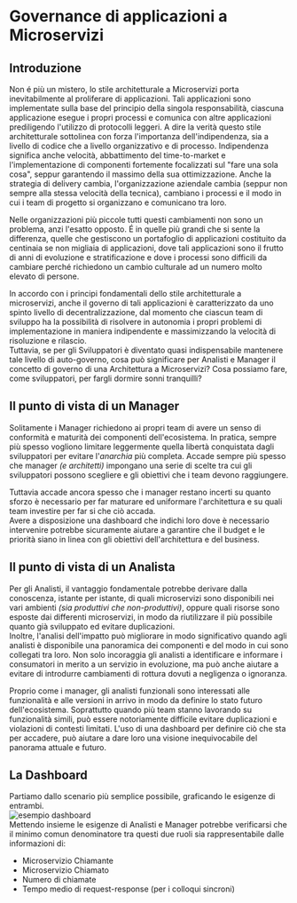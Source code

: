 ﻿# Governance di applicazioni a Microservizi
## Introduzione
Non é più un mistero, lo stile architetturale a Microservizi porta inevitabilmente al proliferare di applicazioni.
Tali applicazioni sono implementate sulla base del principio della singola responsabilità, ciascuna applicazione esegue i propri processi e comunica con altre applicazioni prediligendo l'utilizzo di protocolli leggeri.
A dire la verità questo stile architetturale sottolinea con forza l'importanza dell'indipendenza, sia a livello di codice che a livello organizzativo e di processo.
Indipendenza significa anche velocità, abbattimento del time-to-market e l'implementazione di componenti fortemente focalizzati sul "fare una sola cosa", seppur garantendo il massimo della sua ottimizzazione.
Anche la strategia di delivery cambia, l'organizzazione aziendale cambia (seppur non sempre alla stessa velocità della tecnica), cambiano i processi e il modo in cui i team di progetto si organizzano e comunicano tra loro.  
  
Nelle organizzazioni più piccole tutti questi cambiamenti non sono un problema, anzi l'esatto opposto.
É in quelle più grandi che si sente la differenza, quelle che gestiscono un portafoglio di applicazioni costituito da centinaia se non migliaia di applicazioni, dove tali applicazioni sono il frutto di anni di evoluzione e stratificazione e dove i processi sono difficili da cambiare perché richiedono un cambio culturale ad un numero molto elevato di persone.  

In accordo con i principi fondamentali dello stile architetturale a microservizi, anche il governo di tali applicazioni è caratterizzato da uno spinto livello di decentralizzazione, dal momento che ciascun team di sviluppo ha la possibilità di risolvere in autonomia i propri problemi di implementazione in maniera indipendente e massimizzando la velocità di risoluzione e rilascio.  
Tuttavia, se per gli Sviluppatori è diventato quasi indispensabile mantenere tale livello di auto-governo, cosa può significare per Analisti e Manager il concetto di governo di una Architettura a Microservizi? Cosa possiamo fare, come sviluppatori, per fargli dormire sonni tranquilli?  

## Il punto di vista di un Manager
Solitamente i Manager richiedono ai propri team di  avere un senso di conformità e maturità dei componenti dell'ecosistema. In pratica, sempre più spesso vogliono limitare leggermente quella libertà conquistata dagli sviluppatori per evitare l'*anarchia* più completa. Accade sempre più spesso che manager *(e architetti)* impongano una serie di scelte tra cui gli sviluppatori possono scegliere e gli obiettivi che i team devono raggiungere. 
  
Tuttavia accade ancora spesso che i manager restano incerti su quanto sforzo è necessario per far maturare ed uniformare l'architettura e su quali team investire per far si che ciò accada.  
Avere a disposizione una dashboard che indichi loro dove è necessario intervenire potrebbe sicuramente aiutare a garantire che il budget e le priorità siano in linea con gli obiettivi dell'architettura e del business.  

## Il punto di vista di un Analista
Per gli Analisti, il vantaggio fondamentale potrebbe derivare dalla conoscenza, istante per istante, di quali microservizi sono disponibili nei vari ambienti *(sia produttivi che non-produttivi)*, oppure quali risorse sono esposte dai differenti microservizi, in modo da riutilizzare il più possibile quanto già sviluppato ed evitare duplicazioni.  
Inoltre, l'analisi dell'impatto può migliorare in modo significativo quando agli analisti è disponibile una panoramica dei componenti e del modo in cui sono collegati tra loro. Non solo incoraggia gli analisti a identificare e informare i consumatori in merito a un servizio in evoluzione, ma può anche aiutare a evitare di introdurre cambiamenti di rottura dovuti a negligenza o ignoranza.  
  
Proprio come i manager, gli analisti funzionali sono interessati alle funzionalità e alle versioni in arrivo in modo da definire lo stato futuro dell'ecosistema. Soprattutto quando più team stanno lavorando su funzionalità simili, può essere notoriamente difficile evitare duplicazioni e violazioni di contesti limitati. L'uso di una dashboard per definire ciò che sta per accadere, può aiutare a dare loro una visione inequivocabile del panorama attuale e futuro.  

## La Dashboard
Partiamo dallo scenario più semplice possibile, graficando le esigenze di entrambi.  
![esempio dashboard](c:\profili\U364011\Desktop\PJ\git\governance\img\dashboard_example_sync.PNG)  
Mettendo insieme le esigenze di Analisti e Manager potrebbe verificarsi che il minimo comun denominatore tra questi due ruoli sia rappresentabile dalle informazioni di:
- Microservizio Chiamante
- Microservizio Chiamato
- Numero di chiamate
- Tempo medio di request-response (per i colloqui sincroni)
